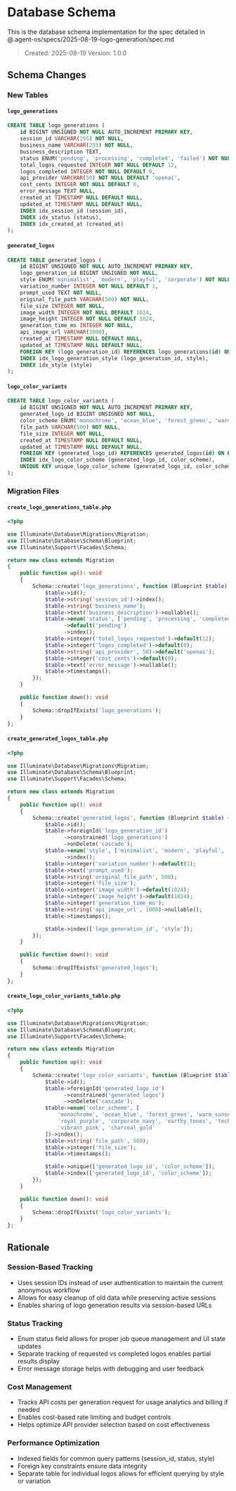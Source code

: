 # Database Schema

This is the database schema implementation for the spec detailed in @.agent-os/specs/2025-08-19-logo-generation/spec.md

> Created: 2025-08-19
> Version: 1.0.0

## Schema Changes

### New Tables

#### `logo_generations`
```sql
CREATE TABLE logo_generations (
    id BIGINT UNSIGNED NOT NULL AUTO_INCREMENT PRIMARY KEY,
    session_id VARCHAR(255) NOT NULL,
    business_name VARCHAR(255) NOT NULL,
    business_description TEXT,
    status ENUM('pending', 'processing', 'completed', 'failed') NOT NULL DEFAULT 'pending',
    total_logos_requested INTEGER NOT NULL DEFAULT 12,
    logos_completed INTEGER NOT NULL DEFAULT 0,
    api_provider VARCHAR(50) NOT NULL DEFAULT 'openai',
    cost_cents INTEGER NOT NULL DEFAULT 0,
    error_message TEXT NULL,
    created_at TIMESTAMP NULL DEFAULT NULL,
    updated_at TIMESTAMP NULL DEFAULT NULL,
    INDEX idx_session_id (session_id),
    INDEX idx_status (status),
    INDEX idx_created_at (created_at)
);
```

#### `generated_logos`
```sql
CREATE TABLE generated_logos (
    id BIGINT UNSIGNED NOT NULL AUTO_INCREMENT PRIMARY KEY,
    logo_generation_id BIGINT UNSIGNED NOT NULL,
    style ENUM('minimalist', 'modern', 'playful', 'corporate') NOT NULL,
    variation_number INTEGER NOT NULL DEFAULT 1,
    prompt_used TEXT NOT NULL,
    original_file_path VARCHAR(500) NOT NULL,
    file_size INTEGER NOT NULL,
    image_width INTEGER NOT NULL DEFAULT 1024,
    image_height INTEGER NOT NULL DEFAULT 1024,
    generation_time_ms INTEGER NOT NULL,
    api_image_url VARCHAR(1000),
    created_at TIMESTAMP NULL DEFAULT NULL,
    updated_at TIMESTAMP NULL DEFAULT NULL,
    FOREIGN KEY (logo_generation_id) REFERENCES logo_generations(id) ON DELETE CASCADE,
    INDEX idx_logo_generation_style (logo_generation_id, style),
    INDEX idx_style (style)
);
```

#### `logo_color_variants`
```sql
CREATE TABLE logo_color_variants (
    id BIGINT UNSIGNED NOT NULL AUTO_INCREMENT PRIMARY KEY,
    generated_logo_id BIGINT UNSIGNED NOT NULL,
    color_scheme ENUM('monochrome', 'ocean_blue', 'forest_green', 'warm_sunset', 'royal_purple', 'corporate_navy', 'earthy_tones', 'tech_blue', 'vibrant_pink', 'charcoal_gold') NOT NULL,
    file_path VARCHAR(500) NOT NULL,
    file_size INTEGER NOT NULL,
    created_at TIMESTAMP NULL DEFAULT NULL,
    updated_at TIMESTAMP NULL DEFAULT NULL,
    FOREIGN KEY (generated_logo_id) REFERENCES generated_logos(id) ON DELETE CASCADE,
    INDEX idx_logo_color_scheme (generated_logo_id, color_scheme),
    UNIQUE KEY unique_logo_color_scheme (generated_logo_id, color_scheme)
);
```

### Migration Files

#### `create_logo_generations_table.php`
```php
<?php

use Illuminate\Database\Migrations\Migration;
use Illuminate\Database\Schema\Blueprint;
use Illuminate\Support\Facades\Schema;

return new class extends Migration
{
    public function up(): void
    {
        Schema::create('logo_generations', function (Blueprint $table) {
            $table->id();
            $table->string('session_id')->index();
            $table->string('business_name');
            $table->text('business_description')->nullable();
            $table->enum('status', ['pending', 'processing', 'completed', 'failed'])
                  ->default('pending')
                  ->index();
            $table->integer('total_logos_requested')->default(12);
            $table->integer('logos_completed')->default(0);
            $table->string('api_provider', 50)->default('openai');
            $table->integer('cost_cents')->default(0);
            $table->text('error_message')->nullable();
            $table->timestamps();
        });
    }

    public function down(): void
    {
        Schema::dropIfExists('logo_generations');
    }
};
```

#### `create_generated_logos_table.php`
```php
<?php

use Illuminate\Database\Migrations\Migration;
use Illuminate\Database\Schema\Blueprint;
use Illuminate\Support\Facades\Schema;

return new class extends Migration
{
    public function up(): void
    {
        Schema::create('generated_logos', function (Blueprint $table) {
            $table->id();
            $table->foreignId('logo_generation_id')
                  ->constrained('logo_generations')
                  ->onDelete('cascade');
            $table->enum('style', ['minimalist', 'modern', 'playful', 'corporate'])
                  ->index();
            $table->integer('variation_number')->default(1);
            $table->text('prompt_used');
            $table->string('original_file_path', 500);
            $table->integer('file_size');
            $table->integer('image_width')->default(1024);
            $table->integer('image_height')->default(1024);
            $table->integer('generation_time_ms');
            $table->string('api_image_url', 1000)->nullable();
            $table->timestamps();

            $table->index(['logo_generation_id', 'style']);
        });
    }

    public function down(): void
    {
        Schema::dropIfExists('generated_logos');
    }
};
```

#### `create_logo_color_variants_table.php`
```php
<?php

use Illuminate\Database\Migrations\Migration;
use Illuminate\Database\Schema\Blueprint;
use Illuminate\Support\Facades\Schema;

return new class extends Migration
{
    public function up(): void
    {
        Schema::create('logo_color_variants', function (Blueprint $table) {
            $table->id();
            $table->foreignId('generated_logo_id')
                  ->constrained('generated_logos')
                  ->onDelete('cascade');
            $table->enum('color_scheme', [
                'monochrome', 'ocean_blue', 'forest_green', 'warm_sunset', 
                'royal_purple', 'corporate_navy', 'earthy_tones', 'tech_blue',
                'vibrant_pink', 'charcoal_gold'
            ])->index();
            $table->string('file_path', 500);
            $table->integer('file_size');
            $table->timestamps();

            $table->unique(['generated_logo_id', 'color_scheme']);
            $table->index(['generated_logo_id', 'color_scheme']);
        });
    }

    public function down(): void
    {
        Schema::dropIfExists('logo_color_variants');
    }
};
```

## Rationale

### Session-Based Tracking
- Uses session IDs instead of user authentication to maintain the current anonymous workflow
- Allows for easy cleanup of old data while preserving active sessions
- Enables sharing of logo generation results via session-based URLs

### Status Tracking
- Enum status field allows for proper job queue management and UI state updates
- Separate tracking of requested vs completed logos enables partial results display
- Error message storage helps with debugging and user feedback

### Cost Management
- Tracks API costs per generation request for usage analytics and billing if needed
- Enables cost-based rate limiting and budget controls
- Helps optimize API provider selection based on cost effectiveness

### Performance Optimization
- Indexed fields for common query patterns (session_id, status, style)
- Foreign key constraints ensure data integrity
- Separate table for individual logos allows for efficient querying by style or variation